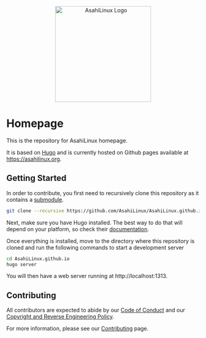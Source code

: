 <p align="center">
<img src="https://asahilinux.org/img/AsahiLinux_logo.svg" alt="AsahiLinux Logo" width="250" />
</p>

# Homepage

This is the repository for AsahiLinux homepage.

It is based on [Hugo](https://gohugo.io) and is currently hosted on Github pages available at https://asahilinux.org.

## Getting Started

In order to contribute, you first need to recursively clone this repository as it contains a [submodule](https://git-scm.com/book/en/v2/Git-Tools-Submodules).

```bash
git clone --recursive https://github.com/AsahiLinux/AsahiLinux.github.io
```

Next, make sure you have Hugo installed. The best way to do that will depend on your platform, so check their [documentation](https://gohugo.io/getting-started/installing/).

Once everything is installed, move to the directory where this repository is cloned and run the following commands to start a development server

```bash
cd AsahiLinux.github.io
hugo server
```

You will then have a web server running at http://localhost:1313.

## Contributing

All contributors are expected to abide by our [Code of Conduct](https://asahilinux.org/code-of-conduct) and our [Copyright and Reverse Engineering Policy](https://asahilinux.org/copyright).

For more information, please see our [Contributing](https://asahilinux.org/contribute/) page.

